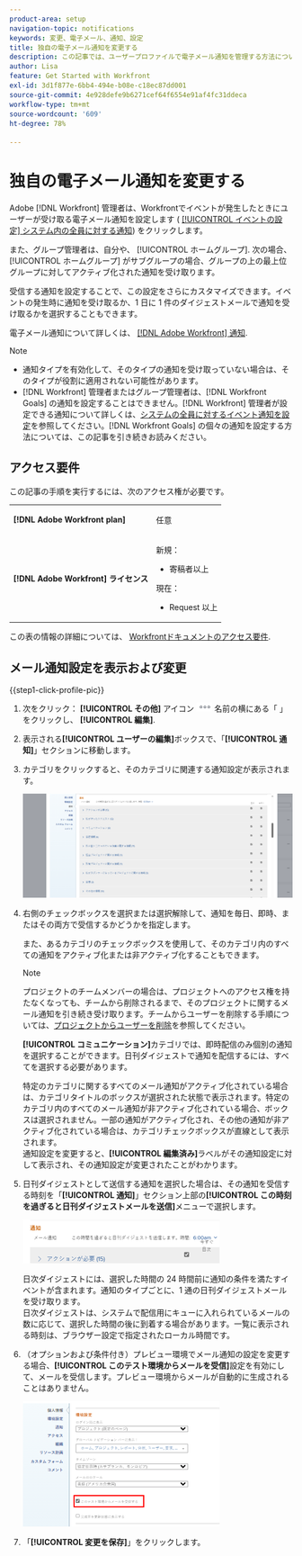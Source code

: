 ```yaml
---
product-area: setup
navigation-topic: notifications
keywords: 変更、電子メール、通知、設定
title: 独自の電子メール通知を変更する
description: この記事では、ユーザープロファイルで電子メール通知を管理する方法について説明します。
author: Lisa
feature: Get Started with Workfront
exl-id: 3d1f877e-6bb4-494e-b08e-c18ec87dd001
source-git-commit: 4e928defe9b6271cef64f6554e91af4fc31ddeca
workflow-type: tm+mt
source-wordcount: '609'
ht-degree: 78%

---
```


# 独自の電子メール通知を変更する

<!-- Audited: 1/2024 -->

Adobe [!DNL Workfront] 管理者は、Workfrontでイベントが発生したときにユーザーが受け取る電子メール通知を設定します ( [[!UICONTROL イベントの設定] システム内の全員に対する通知](../../administration-and-setup/manage-workfront/emails/configure-event-notifications-for-everyone-in-the-system.md)) をクリックします。

また、グループ管理者は、自分や、 [!UICONTROL ホームグループ]. 次の場合、 [!UICONTROL ホームグループ] がサブグループの場合、グループの上の最上位グループに対してアクティブ化された通知を受け取ります。

受信する通知を設定することで、この設定をさらにカスタマイズできます。イベントの発生時に通知を受け取るか、1 日に 1 件のダイジェストメールで通知を受け取るかを選択することもできます。

電子メール通知について詳しくは、 [[!DNL Adobe Workfront] 通知](../../workfront-basics/using-notifications/wf-notifications.md).

>[!NOTE]
>
>* 通知タイプを有効化して、そのタイプの通知を受け取っていない場合は、そのタイプが役割に適用されない可能性があります。
>* [!DNL Workfront] 管理者またはグループ管理者は、[!DNL Workfront Goals] の通知を設定することはできません。[!DNL Workfront] 管理者が設定できる通知について詳しくは、[システムの全員に対するイベント通知を設定](../../administration-and-setup/manage-workfront/emails/configure-event-notifications-for-everyone-in-the-system.md)を参照してください。[!DNL Workfront Goals] の個々の通知を設定する方法については、この記事を引き続きお読みください。
>

## アクセス要件

この記事の手順を実行するには、次のアクセス権が必要です。

<table style="table-layout:auto"> 
 <col> 
 </col> 
 <col> 
 </col> 
 <tbody> 
  <tr> 
   <td role="rowheader"><strong>[!DNL Adobe Workfront plan]</strong></td> 
   <td> <p>任意</p> </td> 
  </tr> 
  <tr> 
   <td role="rowheader"><strong>[!DNL Adobe Workfront] ライセンス</strong></td> 
   <td>  <p>新規：</p> 
   <ul><li>寄稿者以上</li></ul>
   <p>現在：</p>
   <ul><li>Request 以上</li></ul>
   </td> 
  </tr> 
 </tbody> 
</table>

この表の情報の詳細については、 [Workfrontドキュメントのアクセス要件](/help/quicksilver/administration-and-setup/add-users/access-levels-and-object-permissions/access-level-requirements-in-documentation.md).

## メール通知設定を表示および変更

{{step1-click-profile-pic}}

1. 次をクリック： **[!UICONTROL その他]** アイコン ![](assets/more-icon.png) 名前の横にある「 」をクリックし、 **[!UICONTROL 編集]**.

1. 表示される&#x200B;**[!UICONTROL ユーザーの編集]**&#x200B;ボックスで、「**[!UICONTROL 通知]**」セクションに移動します。

1. カテゴリをクリックすると、そのカテゴリに関連する通知設定が表示されます。

   ![](assets/my-profile-notifications.png)

1. 右側のチェックボックスを選択または選択解除して、通知を毎日、即時、またはその両方で受信するかどうかを指定します。

   また、あるカテゴリのチェックボックスを使用して、そのカテゴリ内のすべての通知をアクティブ化または非アクティブ化することもできます。

   >[!NOTE]
   >
   >プロジェクトのチームメンバーの場合は、プロジェクトへのアクセス権を持たなくなっても、チームから削除されるまで、そのプロジェクトに関するメール通知を引き続き受け取ります。チームからユーザーを削除する手順については、[プロジェクトからユーザーを削除](../../manage-work/projects/manage-projects/remove-users-from-projects.md)を参照してください。

   **[!UICONTROL コミュニケーション]**&#x200B;カテゴリでは、即時配信のみ個別の通知を選択することができます。日刊ダイジェストで通知を配信するには、すべてを選択する必要があります。

   特定のカテゴリに関するすべてのメール通知がアクティブ化されている場合は、カテゴリタイトルのボックスが選択された状態で表示されます。特定のカテゴリ内のすべてのメール通知が非アクティブ化されている場合、ボックスは選択されません。一部の通知がアクティブ化され、その他の通知が非アクティブ化されている場合は、カテゴリチェックボックスが直線として表示されます。\
   通知設定を変更すると、**[!UICONTROL 編集済み]**&#x200B;ラベルがその通知設定に対して表示され、その通知設定が変更されたことがわかります。

1. 日刊ダイジェストとして送信する通知を選択した場合は、その通知を受信する時刻を「**[!UICONTROL 通知]**」セクション上部の&#x200B;**[!UICONTROL この時刻を過ぎると日刊ダイジェストメールを送信]**&#x200B;メニューで選択します。

   ![](assets/digest-time-stamp-my-settings-350x78.png)

   日次ダイジェストには、選択した時間の 24 時間前に通知の条件を満たすイベントが含まれます。通知のタイプごとに、1 通の日刊ダイジェストメールを受け取ります。\
   日次ダイジェストは、システムで配信用にキューに入れられているメールの数に応じて、選択した時間の後に到着する場合があります。一覧に表示される時刻は、ブラウザー設定で指定されたローカル時間です。

1. （オプションおよび条件付き）プレビュー環境でメール通知の設定を変更する場合、**[!UICONTROL このテスト環境からメールを受信]**&#x200B;設定を有効にして、メールを受信します。プレビュー環境からメールが自動的に生成されることはありません。

   ![](assets/receive-emails-from-sandbox-setting-edit-350x223.png)

1. 「**[!UICONTROL 変更を保存]**」をクリックします。
